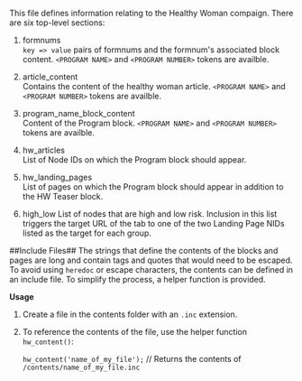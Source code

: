 This file defines information relating to the Healthy Woman compaign. There are
six top-level sections:

1. formnums  
   `key => value` pairs of formnums and the formnum's associated block content.
   `<PROGRAM NAME>` and `<PROGRAM NUMBER>` tokens are availble.

2. article_content  
   Contains the content of the healthy woman article. `<PROGRAM NAME>` and
   `<PROGRAM NUMBER>` tokens are availble.

3. program_name_block_content  
   Content of the Program block. `<PROGRAM NAME>` and `<PROGRAM NUMBER>`
   tokens are availble.

4. hw_articles  
   List of Node IDs on which the Program block should appear.

5. hw_landing_pages  
   List of pages on which the Program block should appear in addition to the
   HW Teaser block.

6. high_low
   List of nodes that are high and low risk. Inclusion in this list triggers
   the target URL of the tab to one of the two Landing Page NIDs listed as the
   target for each group.

##Include Files##
The strings that define the contents of the blocks and pages are long and
contain tags and quotes that would need to be escaped. To avoid using `heredoc`
or escape characters, the contents can be defined in an include file. To
simplify the process, a helper function is provided.

**Usage**

1. Create a file in the contents folder with an `.inc` extension.

2. To reference the contents of the file, use the helper function
   `hw_content()`:


   `hw_content('name_of_my_file');`
   // Returns the contents of `/contents/name_of_my_file.inc`
